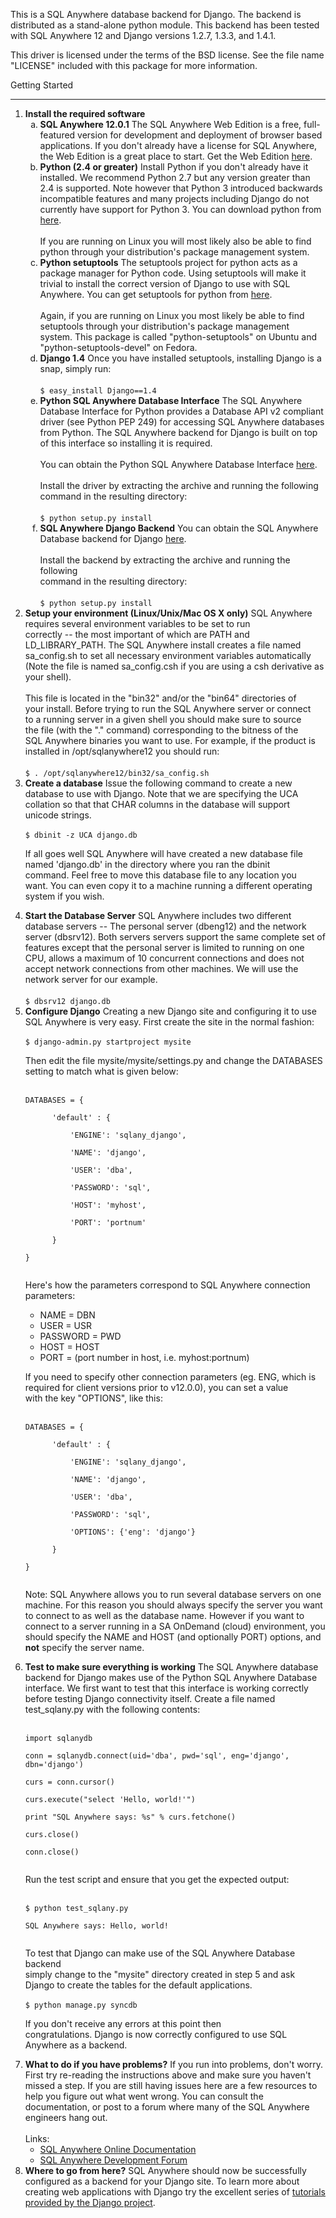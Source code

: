 This is a SQL Anywhere database backend for Django. The backend is
distributed as a stand-alone python module. This backend has been
tested with SQL Anywhere 12 and Django versions 1.2.7, 1.3.3, and 1.4.1.

This driver is licensed under the terms of the BSD license. See the
file name "LICENSE" included with this package for more information.

Getting Started

---

<ol><li><b>Install the required software</b>

<ol type='a'><li><b>SQL Anywhere 12.0.1</b> The SQL Anywhere Web Edition is a free, full-featured version for development and deployment of browser based applications. If you don't already have a license for SQL Anywhere, the Web Edition is a great place to start. Get the Web Edition <a href='http://www.sybase.com/detail?id=1057560'>here</a>.</li>

<li><b>Python (2.4 or greater)</b> Install Python if you don't already have it installed. We recommend Python 2.7 but any version greater than 2.4 is supported. Note however that Python 3 introduced backwards incompatible features and many projects including Django do not currently have support for Python 3. You can download python from <a href='http://www.python.org/download/'>here</a>.<br>
<br>
If you are running on Linux you will most likely also be able to find<br>
python through your distribution's package management system.</li>

<li><b>Python setuptools</b> The setuptools project for python acts as a package manager for Python code. Using setuptools will make it trivial to install the correct version of Django to use with SQL Anywhere. You can get setuptools for python from <a href='http://pypi.python.org/pypi/setuptools/'>here</a>.<br>
<br>
Again, if you are running on Linux you most likely be able to find<br>
setuptools through your distribution's package management<br>
system. This package is called "python-setuptools" on Ubuntu and<br>
"python-setuptools-devel" on Fedora.</li>

<li><b>Django 1.4</b> Once you have installed setuptools, installing Django is a snap, simply run:<br>
<br>
<code>$ easy_install Django==1.4</code>
</li>
<li><b>Python SQL Anywhere Database Interface</b> The SQL Anywhere Database Interface for Python provides a Database API v2 compliant driver (see Python PEP 249) for accessing SQL Anywhere databases from Python. The SQL Anywhere backend for Django is built on top of this interface so installing it is required.<br>
<br>
You can obtain the Python SQL Anywhere Database Interface <a href='http://code.google.com/p/sqlanydb'>here</a>.<br>
<br>
Install the driver by extracting the archive and running the following<br>
command in the resulting directory:<br>
<br>
<code>$ python setup.py install</code>
</li>

<li><b>SQL Anywhere Django Backend</b> You can obtain the SQL Anywhere Database backend for Django <a href='http://code.google.com/p/sqlany-django'>here</a>.<br>
<br>
Install the backend by extracting the archive and running the following<br>
command in the resulting directory:<br>
<br>
<code>$ python setup.py install</code>
</li></ol></li>

<li><b>Setup your environment (Linux/Unix/Mac OS X only)</b> SQL Anywhere requires several environment variables to be set to run<br>
correctly -- the most important of which are PATH and LD_LIBRARY_PATH. The SQL Anywhere install creates a file named sa_config.sh to set all necessary environment variables automatically (Note the file is named sa_config.csh if you are using a csh derivative as your shell).<br>
<br>
This file is located in the "bin32" and/or the "bin64" directories of<br>
your install. Before trying to run the SQL Anywhere server or connect<br>
to a running server in a given shell you should make sure to source<br>
the file (with the "." command) corresponding to the bitness of the<br>
SQL Anywhere binaries you want to use. For example, if the product is<br>
installed in /opt/sqlanywhere12 you should run:<br>
<br>
<code>$ . /opt/sqlanywhere12/bin32/sa_config.sh</code>
</li>

<li><b>Create a database</b> Issue the following command to create a new database to use with Django. Note that we are specifying the UCA collation so that that CHAR columns in the database will support unicode strings.<br>
<br>
<code>$ dbinit -z UCA django.db</code>

If all goes well SQL Anywhere will have created a new database file<br>
named 'django.db' in the directory where you ran the dbinit<br>
command. Feel free to move this database file to any location you<br>
want. You can even copy it to a machine running a different operating<br>
system if you wish.</li>

<li><b>Start the Database Server</b> SQL Anywhere includes two different database servers -- The personal server (dbeng12) and the network server (dbsrv12). Both servers servers support the same complete set of features except that the personal server is limited to running on one CPU, allows a maximum of 10 concurrent connections and does not accept network connections from other machines. We will use the network server for our example.<br>
<br>
<code>$ dbsrv12 django.db</code>
</li>

<li><b>Configure Django</b> Creating a new Django site and configuring it to use SQL Anywhere is very easy. First create the site in the normal fashion:<br>
<br>
<code>$ django-admin.py startproject mysite</code>

Then edit the file mysite/mysite/settings.py and change the DATABASES<br>
setting to match what is given below:<br>
<br>
<pre><code>DATABASES = {<br>
	  'default' : {<br>
 	      'ENGINE': 'sqlany_django',<br>
	      'NAME': 'django',<br>
	      'USER': 'dba',<br>
	      'PASSWORD': 'sql',<br>
	      'HOST': 'myhost',<br>
	      'PORT': 'portnum'<br>
	  }<br>
}<br>
</code></pre>

Here's how the parameters correspond to SQL Anywhere connection parameters:<br>
<ul><li>NAME = DBN</li>
<li>USER = USR</li>
<li>PASSWORD = PWD</li>
<li>HOST = HOST</li>
<li>PORT = (port number in host, i.e. myhost:portnum)</li></ul>

If you need to specify other connection parameters (eg. ENG, which is required for client versions prior to v12.0.0), you can set a value<br>
with the key "OPTIONS", like this:<br>
<br>
<pre><code>DATABASES = {<br>
	  'default' : {<br>
 	      'ENGINE': 'sqlany_django',<br>
	      'NAME': 'django',<br>
	      'USER': 'dba',<br>
	      'PASSWORD': 'sql',<br>
	      'OPTIONS': {'eng': 'django'}<br>
	  }<br>
}<br>
</code></pre>

Note: SQL Anywhere allows you to run several database servers on one<br>
machine. For this reason you should always specify the server you want<br>
to connect to as well as the database name. However if you want to connect to a server running in a SA OnDemand (cloud) environment, you should specify the NAME and HOST (and optionally PORT) options, and <b>not</b> specify the server name.</li>

<li><b>Test to make sure everything is working</b> The SQL Anywhere database backend for Django makes use of the Python SQL Anywhere Database interface. We first want to test that this interface is working correctly before testing Django connectivity itself. Create a file named test_sqlany.py with the following contents:<br>
<br>
<pre><code>import sqlanydb<br>
conn = sqlanydb.connect(uid='dba', pwd='sql', eng='django', dbn='django')<br>
curs = conn.cursor()<br>
curs.execute("select 'Hello, world!'")<br>
print "SQL Anywhere says: %s" % curs.fetchone()<br>
curs.close()<br>
conn.close()<br>
</code></pre>

Run the test script and ensure that you get the expected output:<br>
<br>
<pre><code>$ python test_sqlany.py<br>
SQL Anywhere says: Hello, world!<br>
</code></pre>

To test that Django can make use of the SQL Anywhere Database backend<br>
simply change to the "mysite" directory created in step 5 and ask<br>
Django to create the tables for the default applications.<br>
<br>
<code>$ python manage.py syncdb</code>

If you don't receive any errors at this point then<br>
congratulations. Django is now correctly configured to use SQL<br>
Anywhere as a backend.</li>

<li><b>What to do if you have problems?</b> If you run into problems, don't worry. First try re-reading the instructions above and make sure you haven't missed a step. If you are still having issues here are a few resources to help you figure out what went wrong. You can consult the documentation, or post to a forum where many of the SQL Anywhere engineers hang out.<br>
<br>
Links:<ul>
<li><a href='http://dcx.sybase.com'>SQL Anywhere Online Documentation</a></li>
<li><a href='http://sqlanywhere-forum.sybase.com'>SQL Anywhere Development Forum</a></li></ul></li>

<li><b>Where to go from here?</b> SQL Anywhere should now be successfully configured as a backend for your Django site. To learn more about creating web applications with Django try the excellent series of <a href='http://docs.djangoproject.com/en/dev/intro/tutorial01/#intro-tutorial01'>tutorials provided by the Django project</a>.</li>
</ol>